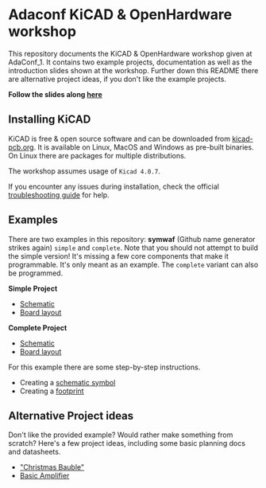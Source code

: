 # Adaconf KiCAD & OpenHardware workshop

This repository documents the KiCAD & OpenHardware workshop given at AdaConf_1. It contains two example projects, documentation as well as the introduction slides shown at the workshop. Further down this README there are alternative project ideas, if you don't like the example projects.

**Follow the slides along [here](slides/introduction/kicad_intro.pdf)**


## Installing KiCAD

KiCAD is free & open source software and can be downloaded from [kicad-pcb.org](http://kicad-pcb.org/download/). It is available on Linux, MacOS and Windows as pre-built binaries. On Linux there are packages for multiple distributions.

The workshop assumes usage of `Kicad 4.0.7`.

If you encounter any issues during installation, check the official [troubleshooting guide](http://kicad-pcb.org/help/known-system-related-issues/) for help.


## Examples

There are two examples in this repository: **symwaf** (Github name generator strikes again) `simple` and `complete`. Note that you should not attempt to build the simple version! It's missing a few core components that make it programmable. It's only meant as an example. The `complete` variant can also be programmed.

**Simple Project**

- [Schematic](examples/symwaf_simple/schematic.pdf)
- [Board layout](examples/symwaf_simple/circuitboard.pdf)

**Complete Project**

- [Schematic](examples/symwaf_complete/schematic.pdf)
- [Board layout](examples/symwaf_complete/circuitboard.pdf)


For this example there are some step-by-step instructions.

- Creating a [schematic symbol]()
- Creating a [footprint]()


## Alternative Project ideas

Don't like the provided example? Would rather make something from scratch? Here's a few project ideas, including some basic planning docs and datasheets.

- ["Christmas Bauble"]()
- [Basic Amplifier]()